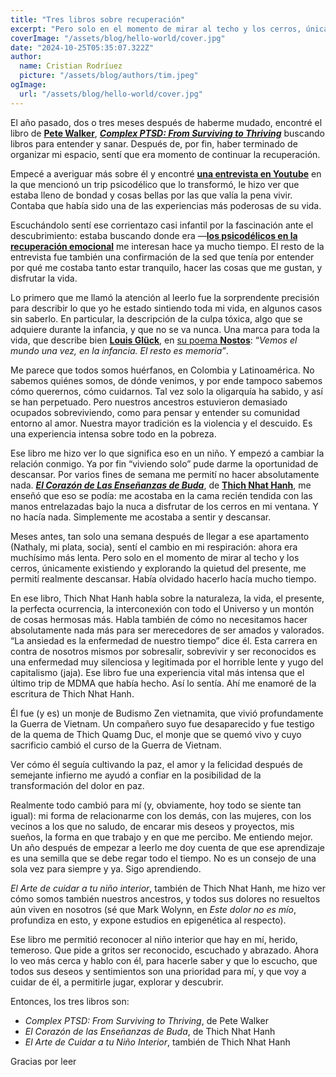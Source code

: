 ```yaml
---
title: "Tres libros sobre recuperación"
excerpt: "Pero solo en el momento de mirar al techo y los cerros, únicamente existiendo y explorando la quietud del presente, me permití realmente descansar. Había olvidado hacerlo hacía mucho tiempo."
coverImage: "/assets/blog/hello-world/cover.jpg"
date: "2024-10-25T05:35:07.322Z"
author:
  name: Cristian Rodríuez
  picture: "/assets/blog/authors/tim.jpeg"
ogImage:
  url: "/assets/blog/hello-world/cover.jpg"
---
```


El año pasado, dos o tres meses después de haberme mudado, encontré el libro de [__Pete Walker__](https://www.pete-walker.com/), [*__Complex PTSD: From Surviving to Thriving__*](https://www.amazon.com/Complex-PTSD-Surviving-RECOVERING-CHILDHOOD/dp/1492871842/) buscando libros para entender y sanar. Después de, por fin, haber terminado de organizar mi espacio, sentí que era momento de continuar la recuperación.

Empecé a averiguar más sobre él y encontré [__una entrevista en Youtube__](https://youtu.be/hFx2NEFeQew?si=2XoTHjbnWLUiPS6F) en la que mencionó un trip psicodélico que lo transformó, le hizo ver que estaba lleno de bondad y cosas bellas por las que valía la pena vivir. Contaba que había sido una de las experiencias más poderosas de su vida.

Escuchándolo sentí ese corrientazo casi infantil por la fascinación ante el descubrimiento: estaba buscando donde era —[__los psicodélicos en la recuperación emocional__](https://www.healthline.com/health/mental-health/psychedelic-therapy#uses) me interesan hace ya mucho tiempo. El resto de la entrevista fue también una confirmación de la sed que tenía por entender por qué me costaba tanto estar tranquilo, hacer las cosas que me gustan, y disfrutar la vida.

Lo primero que me llamó la atención al leerlo fue la sorprendente precisión para describir lo que yo he estado sintiendo toda mi vida, en algunos casos sin saberlo. En particular, la descripción de la culpa tóxica, algo que se adquiere durante la infancia, y que no se va nunca. Una marca para toda la vida, que describe bien [__Louis Glück__](https://es.wikipedia.org/wiki/Louise_Gl%C3%BCck), en [su poema __Nostos__](https://laurarguezdiaz.medium.com/nostos-louise-gl%C3%BCck-1996-bdcbed1556c5): “_Vemos el mundo una vez, en la infancia. El resto es memoria”_.

Me parece que todos somos huérfanos, en Colombia y Latinoamérica. No sabemos quiénes somos, de dónde venimos, y por ende tampoco sabemos cómo querernos, cómo cuidarnos. Tal vez solo la oligarquía ha sabido, y así se han perpetuado. Pero nuestros ancestros estuvieron demasiado ocupados sobreviviendo, como para pensar y entender su comunidad entorno al amor. Nuestra mayor tradición es la violencia y el descuido. Es una experiencia intensa sobre todo en la pobreza.

Ese libro me hizo ver lo que significa eso en un niño. Y empezó a cambiar la relación conmigo. Ya por fin “viviendo solo” pude darme la oportunidad de descansar. Por varios fines de semana me permití no hacer absolutamente nada. [__*El Corazón de Las Enseñanzas de Buda*__](https://www.healthline.com/health/mental-health/psychedelic-therapy#uses), de [__Thich Nhat Hanh__](https://plumvillage.org/es/thich-nhat-hanh/la-vida-de-thich-nhat-hanh), me enseñó que eso se podía: me acostaba en la cama recién tendida con las manos entrelazadas bajo la nuca a disfrutar de los cerros en mi ventana. Y no hacía nada. Simplemente me acostaba a sentir y descansar.

Meses antes, tan solo una semana después de llegar a ese apartamento (Nathaly, mi plata, socia), sentí el cambio en mi respiración: ahora era muchísimo más lenta. Pero solo en el momento de mirar al techo y los cerros, únicamente existiendo y explorando la quietud del presente, me permití realmente descansar. Había olvidado hacerlo hacía mucho tiempo.

En ese libro, Thich Nhat Hanh habla sobre la naturaleza, la vida, el presente, la perfecta ocurrencia, la interconexión con todo el Universo y un montón de cosas hermosas más. Habla también de cómo no necesitamos hacer absolutamente nada más para ser merecedores de ser amados y valorados. “La ansiedad es la enfermedad de nuestro tiempo” dice él. Esta carrera en contra de nosotros mismos por sobresalir, sobrevivir y ser reconocidos es una enfermedad muy silenciosa y legitimada por el horrible lente y yugo del capitalismo (jaja). Ese libro fue una experiencia vital más intensa que el último trip de MDMA que había hecho. Así lo sentía. Ahí me enamoré de la escritura de Thich Nhat Hanh.

Él fue (y es) un monje de Budismo Zen vietnamita, que vivió profundamente la Guerra de Vietnam. Un compañero suyo fue desaparecido y fue testigo de la quema de Thich Quamg Duc, el monje que se quemó vivo y cuyo sacrificio cambió el curso de la Guerra de Vietnam.

Ver cómo él seguía cultivando la paz, el amor y la felicidad después de semejante infierno me ayudó a confiar en la posibilidad de la transformación del dolor en paz.

Realmente todo cambió para mí (y, obviamente, hoy todo se siente tan igual): mi forma de relacionarme con los demás, con las mujeres, con los vecinos a los que no saludo, de encarar mis deseos y proyectos, mis sueños, la forma en que trabajo y en que me percibo. Me entiendo mejor. Un año después de empezar a leerlo me doy cuenta de que ese aprendizaje es una semilla que se debe regar todo el tiempo. No es un consejo de una sola vez para siempre y ya. Sigo aprendiendo.

*El Arte de cuidar a tu niño interior*, también de Thich Nhat Hanh, me hizo ver cómo somos también nuestros ancestros, y todos sus dolores no resueltos aún viven en nosotros (sé que Mark Wolynn, en *Este dolor no es mío*, profundiza en esto, y expone estudios en epigenética al respecto).

Ese libro me permitió reconocer al niño interior que hay en mí, herido, temeroso. Que pide a gritos ser reconocido, escuchado y abrazado. Ahora lo veo más cerca y hablo con él, para hacerle saber y que lo escucho, que todos sus deseos y sentimientos son una prioridad para mí, y que voy a cuidar de él, a permitirle jugar, explorar y descubrir.

Entonces, los tres libros son:
- *Complex PTSD: From Surviving to Thriving*, de Pete Walker
- *El Corazón de las Enseñanzas de Buda*, de Thich Nhat Hanh
- *El Arte de Cuidar a tu Niño Interior*, también de Thich Nhat Hanh

Gracias por leer